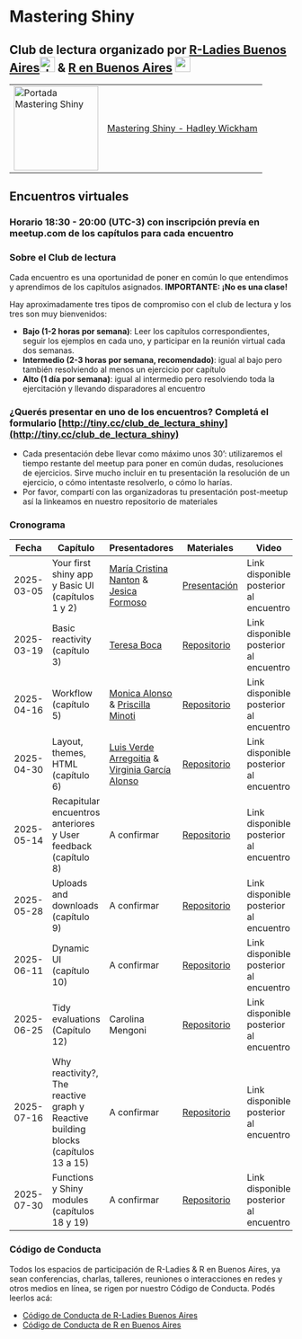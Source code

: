 # Mastering Shiny


## Club de lectura organizado por [R-Ladies Buenos Aires](https://github.com/RLadies-BA)<img height="27" src="https://avatars.githubusercontent.com/u/38664570?s=200&v=4" alt="rladies buenos aires logo"> & [R en Buenos Aires](https://github.com/renbaires) <img height="27" src="https://avatars.githubusercontent.com/u/43609757" alt="r en buenos aires logo">

<table>
  <tr>
    <td>
      <img src="https://mastering-shiny.org/cover.png" alt="Portada Mastering Shiny" width="150">
    </td>
    <td>
      <a href="https://mastering-shiny.org/">Mastering Shiny - Hadley Wickham</a>
    </td>
  </tr>
</table>


## Encuentros virtuales
### Horario 18:30 - 20:00 (UTC-3) con inscripción prevía en meetup.com de los capítulos para cada encuentro

### Sobre el Club de lectura
Cada encuentro es una oportunidad de poner en común lo que entendimos y aprendimos de los capítulos asignados. **IMPORTANTE: ¡No es una clase!** 

Hay aproximadamente tres tipos de compromiso con el club de lectura y los tres son muy bienvenidos:
-  **Bajo (1-2 horas por semana)**: Leer los capítulos correspondientes, seguir los ejemplos en cada uno, y participar en la reunión virtual cada dos semanas.
-  **Intermedio (2-3 horas por semana, recomendado)**: igual al bajo pero también resolviendo al menos un ejercicio por capítulo
-  **Alto (1 día por semana)**: igual al intermedio pero resolviendo toda la ejercitación y llevando disparadores al encuentro

### ¿Querés presentar en uno de los encuentros? Completá el formulario  [http://tiny.cc/club_de_lectura_shiny](http://tiny.cc/club_de_lectura_shiny) 
-  Cada presentación debe llevar como máximo unos 30’: utilizaremos el tiempo restante del meetup para poner en común dudas, resoluciones de ejercicios. Sirve mucho incluir en tu presentación la resolución de un ejercicio, o cómo intentaste resolverlo, o cómo lo harías. 
-  Por favor, compartí con las organizadoras tu presentación post-meetup así la linkeamos en nuestro repositorio de materiales


### Cronograma

| Fecha       | Capítulo                    | Presentadores              | Materiales                                    | Video |
|-------------|-----------------------------------------|----------------------|-----------------------------------------|--------------------|
| 2025-03-05  |Your first shiny app y Basic UI (capítulos 1 y 2) | [María Cristina Nanton](https://github.com/mcnanton) & [Jesica Formoso](https://github.com/JFormoso) | [Presentación](https://mcnanton.github.io/RLadiesBA-Shiny_book_club-1/)| Link disponible posterior al encuentro |
| 2025-03-19  | Basic reactivity (capítulo 3) | [Teresa Boca](https://github.com/tereboca) | [Repositorio](https://github.com/RLadies-BA/mastering-shiny)| Link disponible posterior al encuentro |
| 2025-04-16  | Workflow (capítulo 5) | [Monica Alonso](https://github.com/monialo2000) & [Priscilla Minoti](https://github.com/pmnatural) | [Repositorio](https://github.com/RLadies-BA/mastering-shiny)| Link disponible posterior al encuentro |
| 2025-04-30  | Layout, themes, HTML (capítulo 6) | [Luis Verde Arregoitia](https://github.com/luisdva/) & [Virginia García Alonso](https://github.com/virginiagarciaalonso) | [Repositorio](https://github.com/RLadies-BA/mastering-shiny)| Link disponible posterior al encuentro |
| 2025-05-14  | Recapitular encuentros anteriores y User feedback (capítulo 8) | A confirmar | [Repositorio](https://github.com/RLadies-BA/mastering-shiny)| Link disponible posterior al encuentro |
| 2025-05-28  | Uploads and downloads (capítulo 9) | A confirmar | [Repositorio](https://github.com/RLadies-BA/mastering-shiny)| Link disponible posterior al encuentro |
| 2025-06-11  | Dynamic UI (capítulo 10) | A confirmar | [Repositorio](https://github.com/RLadies-BA/mastering-shiny)| Link disponible posterior al encuentro |
| 2025-06-25  | Tidy evaluations (Capítulo 12) | Carolina Mengoni | [Repositorio](https://github.com/RLadies-BA/mastering-shiny)| Link disponible posterior al encuentro |
| 2025-07-16  | Why reactivity?, The reactive graph y Reactive building blocks (capítulos 13 a 15) | A confirmar | [Repositorio](https://github.com/RLadies-BA/mastering-shiny)| Link disponible posterior al encuentro |
| 2025-07-30  | Functions y Shiny modules (capítulos 18 y 19) | A confirmar | [Repositorio](https://github.com/RLadies-BA/mastering-shiny)| Link disponible posterior al encuentro |



### Código de Conducta
Todos los espacios de participación de R-Ladies & R en Buenos Aires, ya sean conferencias, charlas, talleres, reuniones o interacciones en redes y otros medios en línea, se rigen por nuestro Código de Conducta. Podés leerlos acá:

- [Código de Conducta de R-Ladies Buenos Aires](https://github.com/rladies/.github/blob/master/CODE_OF_CONDUCT.md#spanish)
- [Código de Conducta de R en Buenos Aires]( https://renbaires.github.io/cdc)

